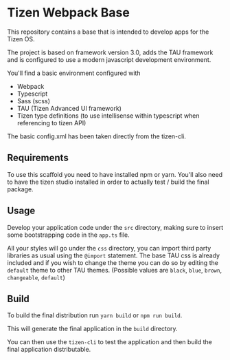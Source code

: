 # Tizen Webpack Base
This repository contains a base that is intended to develop apps for
the Tizen OS.

The project is based on framework version 3.0, adds the TAU framework
and is configured to use a modern javascript development environment.

You'll find a basic environment configured with

* Webpack
* Typescript
* Sass (scss)
* TAU (Tizen Advanced UI framework)
* Tizen type definitions (to use intellisense within typescript when
referencing to tizen API)

The basic config.xml has been taken directly from the tizen-cli.

## Requirements
To use this scaffold you need to have installed npm or yarn.
You'll also need to have the tizen studio installed in order to
actually test / build the final package.

## Usage

Develop your application code under the `src` directory, making sure
to insert some bootstrapping code in the `app.ts` file.

All your styles will go under the `css` directory, you can import third
party libraries as usual using the `@import` statement. The base
TAU css is already included and if you wish to change the theme you
can do so by editing the `default` theme to other TAU themes.
(Possible values are `black`, `blue`, `brown`, `changeable`, `default`)

## Build

To build the final distribution run `yarn build` or `npm run build`.

This will generate the final application in the `build` directory.

You can then use the `tizen-cli` to test the application and then build
the final application distributable.